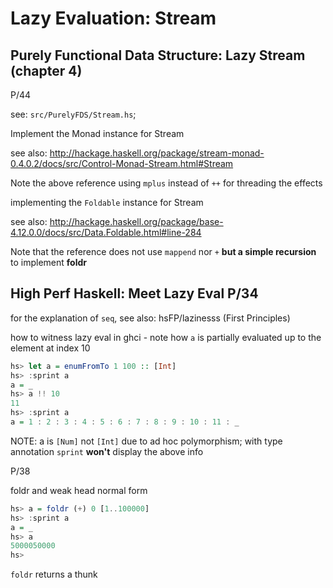 # Lazy Evaluation: Stream

## Purely Functional Data Structure: Lazy Stream (chapter 4)

P/44

see: `src/PurelyFDS/Stream.hs`;

Implement the Monad instance for Stream

see also: <http://hackage.haskell.org/package/stream-monad-0.4.0.2/docs/src/Control-Monad-Stream.html#Stream>

Note the above reference using `mplus` instead of `++` for threading
the effects

implementing the `Foldable` instance for Stream

see also: <http://hackage.haskell.org/package/base-4.12.0.0/docs/src/Data.Foldable.html#line-284>

Note that the reference does not use `mappend` nor `+` **but a simple
recursion** to implement **foldr**

## High Perf Haskell: Meet Lazy Eval P/34

for the explanation of `seq`, see also: hsFP/lazinesss (First Principles)

how to witness lazy eval in ghci - note how `a` is partially evaluated
up to the element at index 10

```haskell
hs> let a = enumFromTo 1 100 :: [Int]
hs> :sprint a
a = _
hs> a !! 10
11
hs> :sprint a
a = 1 : 2 : 3 : 4 : 5 : 6 : 7 : 8 : 9 : 10 : 11 : _
```

NOTE: a is `[Num]` not `[Int]` due to ad hoc polymorphism;
with type annotation `sprint` **won't** display the above info

P/38

foldr and weak head normal form

```haskell
hs> a = foldr (+) 0 [1..100000]
hs> :sprint a
a = _
hs> a
5000050000
hs>
```

`foldr` returns a thunk
